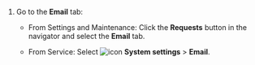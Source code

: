 <!-- markdownlint-disable-file MD041 -->
1. Go to the **Email** tab:

    * From Settings and Maintenance: Click the **Requests** button in the navigator and select the **Email** tab.

    * From Service: Select ![icon][img1] **System settings** > **Email**.

[img1]: ../../../../../media/icons/settings-small.png

